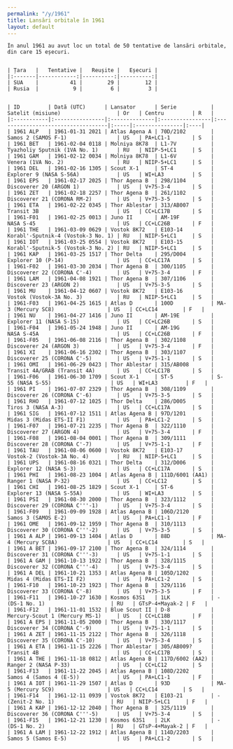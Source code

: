 ```yaml
---
permalink: "/y/1961"
title: Lansări orbitale în 1961
layout: default
---
```


    În anul 1961 au avut loc un total de 50 tentative de lansări orbitale, din care 15 eșecuri.
    
    
    | Țara   |   Tentative |   Reușite |   Eșecuri |
    |:-------|------------:|----------:|----------:|
    | SUA    |          41 |        29 |        12 |
    | Rusia  |           9 |         6 |         3 |
    
    
    | ID         | Dată (UTC)      | Lansator      | Serie           | Satelit (misiune)                  | Or   | Centru         | R   |
    |:-----------|:----------------|:--------------|:----------------|:-----------------------------------|:-----|:---------------|:----|
    | 1961 ALP   | 1961-01-31 2021 | Atlas Agena A | 70D/2102        | Samos 2 (SAMOS F-1)                | US   | PA+LC1-1       | S   |
    | 1961 BET   | 1961-02-04 0118 | Molniya 8K78  | L1-7V           | Tyazholiy Sputnik (1VA No. 1)      | RU   | NIIP-5+LC1     | S   |
    | 1961 GAM   | 1961-02-12 0034 | Molniya 8K78  | L1-6V           | Venera (1VA No. 2)                 | RU   | NIIP-5+LC1     | S   |
    | 1961 DEL   | 1961-02-16 1305 | Scout X-1     | ST-4            | Explorer 9 (NASA S-56A)            | US   | WI+LA3         | S   |
    | 1961 EPS   | 1961-02-17 2025 | Thor Agena B  | 298/1104        | Discoverer 20 (ARGON 1)            | US   | V+75-3-4       | S   |
    | 1961 ZET   | 1961-02-18 2257 | Thor Agena B  | 261/1102        | Discoverer 21 (CORONA RM-2)        | US   | V+75-3-5       | S   |
    | 1961 ETA   | 1961-02-22 0345 | Thor Ablestar | 313/AB007       | Transit 3B                         | US   | CC+LC17B       | S   |
    | 1961-F01   | 1961-02-25 0013 | Juno II       | AM-19F          | NASA S-45                          | US   | CC+LC26B       | F   |
    | 1961 THE   | 1961-03-09 0629 | Vostok 8K72   | E103-14         | Korabl'-Sputnik-4 (Vostok-3 No. 1) | RU   | NIIP-5+LC1     | S   |
    | 1961 IOT   | 1961-03-25 0554 | Vostok 8K72   | E103-15         | Korabl'-Sputnik-5 (Vostok-3 No. 2) | RU   | NIIP-5+LC1     | S   |
    | 1961 KAP   | 1961-03-25 1517 | Thor Delta    | 295/D004        | Explorer 10 (P-14)                 | US   | CC+LC17A       | S   |
    | 1961-F02   | 1961-03-30 2034 | Thor Agena B  | 300/1105        | Discoverer 22 (CORONA C'-4)        | US   | V+75-3-4       | F   |
    | 1961 LAM   | 1961-04-08 1921 | Thor Agena B  | 307/1106        | Discoverer 23 (ARGON 2)            | US   | V+75-3-5       | S   |
    | 1961 MU    | 1961-04-12 0607 | Vostok 8K72   | E103-16         | Vostok (Vostok-3A No. 3)           | RU   | NIIP-5+LC1     | S   |
    | 1961-F03   | 1961-04-25 1615 | Atlas D       | 100D            | MA-3 (Mercury SC8)                 | US   | CC+LC14        | F   |
    | 1961 NU    | 1961-04-27 1416 | Juno II       | AM-19E          | Explorer 11 (NASA S-15)            | US   | CC+LC26B       | S   |
    | 1961-F04   | 1961-05-24 1948 | Juno II       | AM-19G          | NASA S-45A                         | US   | CC+LC26B       | F   |
    | 1961-F05   | 1961-06-08 2116 | Thor Agena B  | 302/1108        | Discoverer 24 (ARGON 3)            | US   | V+75-3-4       | F   |
    | 1961 XI    | 1961-06-16 2302 | Thor Agena B  | 303/1107        | Discoverer 25 (CORONA C'-5)        | US   | V+75-1-1       | S   |
    | 1961 OMI   | 1961-06-29 0423 | Thor Ablestar | 315/AB008       | Transit 4A/GRAB (Transit 4A)       | US   | CC+LC17B       | S   |
    | 1961-F06   | 1961-06-30 1709 | Scout X-1     | ST-5            | S-55 (NASA S-55)                   | US   | WI+LA3         | F   |
    | 1961 PI    | 1961-07-07 2329 | Thor Agena B  | 308/1109        | Discoverer 26 (CORONA C'-6)        | US   | V+75-3-5       | S   |
    | 1961 RHO   | 1961-07-12 1025 | Thor Delta    | 286/D005        | Tiros 3 (NASA A-3)                 | US   | CC+LC17A       | S   |
    | 1961 SIG   | 1961-07-12 1511 | Atlas Agena B | 97D/1201        | Midas 3 (Midas ETS-II F1)          | US   | PA+LC1-2       | S   |
    | 1961-F07   | 1961-07-21 2235 | Thor Agena B  | 322/1110        | Discoverer 27 (ARGON 4)            | US   | V+75-3-4       | F   |
    | 1961-F08   | 1961-08-04 0001 | Thor Agena B  | 309/1111        | Discoverer 28 (CORONA C'-7)        | US   | V+75-1-1       | F   |
    | 1961 TAU   | 1961-08-06 0600 | Vostok 8K72   | E103-17         | Vostok-2 (Vostok-3A No. 4)         | RU   | NIIP-5+LC1     | S   |
    | 1961 UPS   | 1961-08-16 0321 | Thor Delta    | 312/D006        | Explorer 12 (NASA S-3)             | US   | CC+LC17A       | S   |
    | 1961 PHI   | 1961-08-23 1004 | Atlas Agena B | 111D/6001 (AA1) | Ranger 1 (NASA P-32)               | US   | CC+LC12        | S   |
    | 1961 CHI   | 1961-08-25 1829 | Scout X-1     | ST-6            | Explorer 13 (NASA S-55A)           | US   | WI+LA3         | S   |
    | 1961 PSI   | 1961-08-30 2000 | Thor Agena B  | 323/1112        | Discoverer 29 (CORONA C'''-1)      | US   | V+75-3-4       | S   |
    | 1961-F09   | 1961-09-09 1928 | Atlas Agena B | 106D/2120       | Samos 3 (SAMOS E-2)                | US   | PA+LC1-1       | F   |
    | 1961 OME   | 1961-09-12 1959 | Thor Agena B  | 310/1113        | Discoverer 30 (CORONA C'''-2)      | US   | V+75-3-5       | S   |
    | 1961 A ALP | 1961-09-13 1404 | Atlas D       | 88D             | MA-4 (Mercury SC8A)                | US   | CC+LC14        | S   |
    | 1961 A BET | 1961-09-17 2100 | Thor Agena B  | 324/1114        | Discoverer 31 (CORONA C'''-3)      | US   | V+75-1-1       | S   |
    | 1961 A GAM | 1961-10-13 1922 | Thor Agena B  | 328/1115        | Discoverer 32 (CORONA C'''-4)      | US   | V+75-3-4       | S   |
    | 1961 A DEL | 1961-10-21 1353 | Atlas Agena B | 105D/1202       | Midas 4 (Midas ETS-II F2)          | US   | PA+LC1-2       | S   |
    | 1961-F10   | 1961-10-23 1923 | Thor Agena B  | 329/1116        | Discoverer 33 (CORONA C'-8)        | US   | V+75-3-5       | F   |
    | 1961-F11   | 1961-10-27 1630 | Kosmos 63S1   | 1LK             | - (DS-1 No. 1)                     | RU   | GTsP-4+Mayak-2 | F   |
    | 1961-F12   | 1961-11-01 1532 | Blue Scout II | D-8             | Mercury-Scout 1 (Mercury MS-1)     | US   | CC+LC18B       | F   |
    | 1961 A EPS | 1961-11-05 2000 | Thor Agena B  | 330/1117        | Discoverer 34 (CORONA C'-9)        | US   | V+75-1-1       | S   |
    | 1961 A ZET | 1961-11-15 2122 | Thor Agena B  | 326/1118        | Discoverer 35 (CORONA C'-10)       | US   | V+75-3-4       | S   |
    | 1961 A ETA | 1961-11-15 2226 | Thor Ablestar | 305/AB009?      | Transit 4B                         | US   | CC+LC17B       | S   |
    | 1961 A THE | 1961-11-18 0812 | Atlas Agena B | 117D/6002 (AA2) | Ranger 2 (NASA P-33)               | US   | CC+LC12        | S   |
    | 1961-F13   | 1961-11-22 2045 | Atlas Agena B | 108D/2202       | Samos 4 (Samos 4 (E-5))            | US   | PA+LC1-1       | F   |
    | 1961 A IOT | 1961-11-29 1507 | Atlas D       | 93D             | MA-5 (Mercury SC9)                 | US   | CC+LC14        | S   |
    | 1961-F14   | 1961-12-11 0939 | Vostok 8K72   | E103-21         | - (Zenit-2 No. 1)                  | RU   | NIIP-5+LC1     | F   |
    | 1961 A KAP | 1961-12-12 2040 | Thor Agena B  | 325/1119        | Discoverer 36 (CORONA C'''-5)      | US   | V+75-3-4       | S   |
    | 1961-F15   | 1961-12-21 1230 | Kosmos 63S1   | 2LK             | - (DS-1 No. 2)                     | RU   | GTsP-4+Mayak-2 | F   |
    | 1961 A LAM | 1961-12-22 1912 | Atlas Agena B | 114D/2203       | Samos 5 (Samos E-5)                | US   | PA+LC1-2       | S   |

